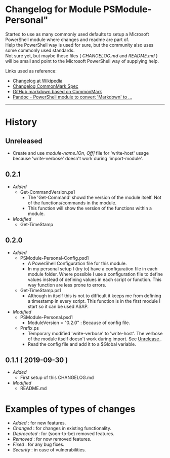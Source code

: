 
<h1 id=top>Changelog for Module PSModule-Personal"</h1>

Started to use as many commonly used defaults to setup a Microsoft PowerShell module where changes and readme are part of.  
Help the PowerShell way is used for sure, but the community also uses some commonly used standards.  
Not sure yet, but maybe these files ( _CHANGELOG.md_ and _README.md_ ) will be small and point to the Microsoft PowerShell way of supplying help.

Links used as reference:

+ [Changelog at Wikipedia](https://en.wikipedia.org/wiki/Markdown)
+ [Changelog CommonMark Spec](http://spec.commonmark.org/)
+ [GitHub markdown based on CommonMark](https://github.github.com/gfm/)
+ [Pandoc - PowerShell module to convert 'Markdown' to ...](http://pandoc.org/)


---

<h1 id='history'>History</h1>

<h2 id='unrelease'>Unreleased</h2>

* Create and use *module-name.[On, Off]* file for 'write-host' usage because 'write-verbose' doesn't work during 'import-module'.

<h2>0.2.1</h2>

* *Added*
    * Get-CommandVersion.ps1
        * The 'Get-Command' showd the version of the module itself. Not of the functions/commands in the module.
        * This function will show the version of the functions within a module.
* *Modified*
    * Get-TimeStamp


<h2>0.2.0</h2>

* *Added*
    * PSModule-Personal-Config.psd1
        * A PowerShell Configuration file for this module.
        * In my personal setup I (try to) have a configuration file in each module folder. Where possible I use a configuration file to define values instead of defining values in each script or function. This way function are less prone to errors.
    * Get-TimeStamp.ps1
        * Although in itself this is not to difficult it keeps me from defining a timestamp in every script. This function is in the first module I start so it can be used ASAP.
* *Modified*
    * PSModule-Personal.psd1
        * ModuleVersion = "0.2.0" : Because of config file.
    * Prefix.ps
        * Temporary modified 'write-verbose' to 'write-host'.
        The verbose of the module itself doesn't work during import.
        See [ Unrelease ]( #unrelease ).
        * Read the config file and add it to a $Global variable.

<h2>0.1.1 ( 2019-09-30 )</h2>

* _Added_
    * First setup of this CHANGELOG.md
* _Modified_
    * README.md


<h1 id='examples'>Examples of types of changes</h1>

- _Added_ : for new features.
- _Changed_ : for changes in existing functionality.
- _Deprecated_ : for (soon-to-be) removed features.
- _Removed_ : for now removed features.
- _Fixed_ : for any bug fixes.
- _Security_ : in case of vulnerabilities.
